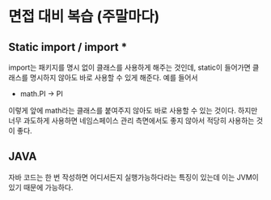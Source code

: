# 면접 대비 복습 (주말마다)

## Static import / import *
import는 패키지를 명시 없이 클래스를 사용하게 해주는 것인데,
static이 들어가면 클래스를 명시하지 않아도 바로 사용할 수 있게 해준다.
예를 들어서
- math.PI -> PI

이렇게 앞에 math라는 클래스를 붙여주지 않아도 바로 사용할 수 있는 것이다.
하지만 너무 과도하게 사용하면 네임스페이스 관리 측면에서도 좋지 않아서 적당히 사용하는 것이 좋다.

## JAVA
자바 코드는 한 번 작성하면 어디서든지 실행가능하다라는 특징이 있는데
이는 JVM이 있기 때문에 가능하다.